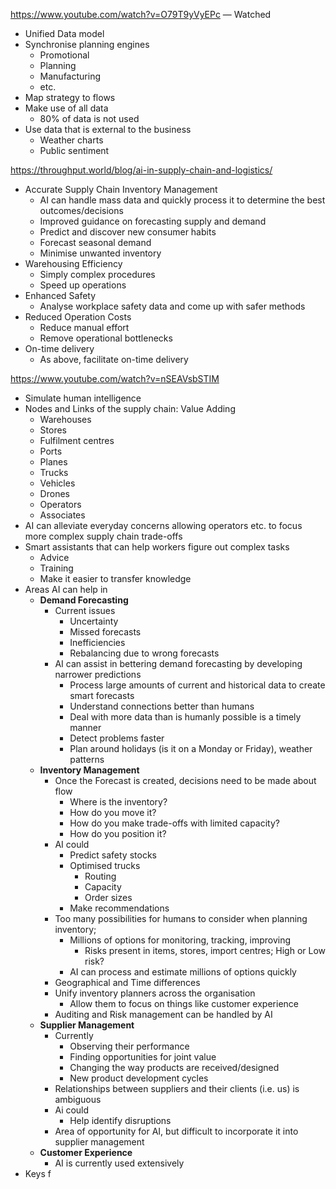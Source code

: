 https://www.youtube.com/watch?v=O79T9yVyEPc — Watched
- Unified Data model
- Synchronise planning engines
	- Promotional
	- Planning
	- Manufacturing
	- etc.
- Map strategy to flows
- Make use of all data
	- 80% of data is not used
- Use data that is external to the business
	- Weather charts
	- Public sentiment

https://throughput.world/blog/ai-in-supply-chain-and-logistics/
- Accurate Supply Chain Inventory Management
	- AI can handle mass data and quickly process it to determine the best outcomes/decisions
	- Improved guidance on forecasting supply and demand
	- Predict and discover new consumer habits
	- Forecast seasonal demand
	- Minimise unwanted inventory
- Warehousing Efficiency
	- Simply complex procedures
	- Speed up operations
- Enhanced Safety
	- Analyse workplace safety data and come up with safer methods
- Reduced Operation Costs
	- Reduce manual effort
	- Remove operational bottlenecks
- On-time delivery
	- As above, facilitate on-time delivery

https://www.youtube.com/watch?v=nSEAVsbSTIM
- Simulate human intelligence
- Nodes and Links of the supply chain: Value Adding
	- Warehouses
	- Stores
	- Fulfilment centres
	- Ports
	- Planes
	- Trucks
	- Vehicles
	- Drones
	- Operators
	- Associates
- AI can alleviate everyday concerns allowing operators etc. to focus more complex supply chain trade-offs
- Smart assistants that can help workers figure out complex tasks
	- Advice
	- Training
	- Make it easier to transfer knowledge
- Areas AI can help in
	- **Demand Forecasting**
		- Current issues
			- Uncertainty
			- Missed forecasts
			- Inefficiencies
			- Rebalancing due to wrong forecasts
		- AI can assist in bettering demand forecasting by developing narrower predictions
			- Process large amounts of current and historical data to create smart forecasts
			- Understand connections better than humans
			- Deal with more data than is humanly possible is a timely manner
			- Detect problems faster
			- Plan around holidays (is it on a Monday or Friday), weather patterns
	- **Inventory Management**
		- Once the Forecast is created, decisions need to be made about flow
			- Where is the inventory?
			- How do you move it?
			- How do you make trade-offs with limited capacity?
			- How do you position it?
		- AI could
			- Predict safety stocks
			- Optimised trucks
				- Routing
				- Capacity
				- Order sizes
			- Make recommendations
		- Too many possibilities for humans to consider when planning inventory; 
			- Millions of options for monitoring, tracking, improving
				- Risks present in items, stores, import centres; High or Low risk?
			- AI can process and estimate millions of options quickly
		- Geographical and Time differences
		- Unify inventory planners across the organisation
			- Allow them to focus on things like customer experience
		- Auditing and Risk management can be handled by AI
	- **Supplier Management**
		- Currently
			- Observing their performance
			- Finding opportunities for joint value
			- Changing the way products are received/designed
			- New product development cycles
		- Relationships between suppliers and their clients (i.e. us) is ambiguous
		- Ai could
			- Help identify disruptions
		- Area of opportunity for AI, but difficult to incorporate it into supplier management
	- **Customer Experience**
		- AI is currently used extensively
- Keys f




